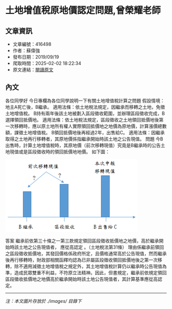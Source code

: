 # 土地增值稅原地價認定問題,曾榮耀老師

## 文章資訊
- 文章編號：416498
- 作者：蘇偉強
- 發布日期：2019/09/19
- 爬取時間：2025-02-02 18:22:34
- 原文連結：[閱讀原文](https://real-estate.get.com.tw/Columns/detail.aspx?no=416498)

## 內文
各位同學好
今日專欄為各位同學說明一下有關土地增值稅計算之問題
假設情境：
地主A死亡後，B繼承。
適用法條：依土地稅法規定，因繼承而移轉之土地，免徵土地增值稅。
B持有兩年後該土地被劃入區段徵收範圍，並辦理區段徵收完成，B選擇領回抵價地。
適用法條：依土地稅法規定，區段徵收之土地領回抵價地後第一次移轉時，應以原土地所有權人實際領回抵價地之地價為原地價，計算漲價總數額，課徵土地增值稅。
B領回抵價地後再經過2年，出售給C。
適用法條：因繼承取得之土地再行移轉者，其原地價係指繼承開始時該土地之公告現值。
問題
今B出售時，計算土地增值稅時，其原地價（前次移轉現值）究竟是B繼承時的公告土地現值或是區段徵收時的領回抵價地地價。
如下圖：

![圖片](./images/416498_4f3a6fe9.png)

答案
繼承前依第三十條之一第三款規定領回區段徵收抵價地之地價，高於繼承開始時該土地之公告現值者，
應從高認定
。（土地稅法第31條）
理由係繼承前領回之區段徵收抵價地，其發回價格係政府所定，且價格通常高於公告現值，然而繼承後再行移轉時，財政部相關函釋均認為已非屬區段徵收領回抵價地後之第一次移轉，除不適用減徵土地增值稅之規定外，其土地增值稅計算仍以繼承時公告現值為準，造成民眾雙重不利益，不符原立法精神。因此，但書規定，繼承前依規定領回區段徵收抵價地之地價高於繼承開始時該土地公告現值者，其計算基準應從高認定。

---
*注：本文圖片存放於 ./images/ 目錄下*
